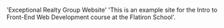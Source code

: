 'Exceptional Realty Group Website'
'This is an example site for the Intro to Front-End Web Development course at the Flatiron School'.
